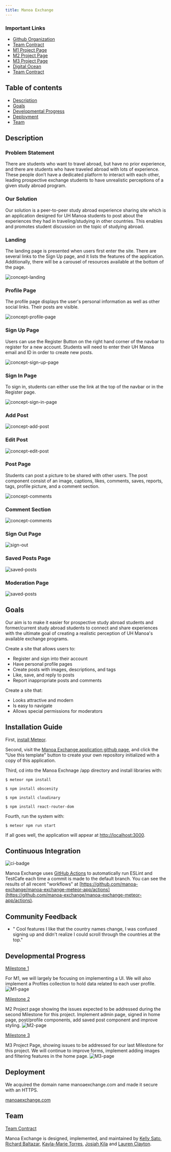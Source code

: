 ```yaml
---
title: Manoa Exchange
---
```


### Important Links 
* <a href = "https://github.com/manoa-exchange">Github Organization</a>
* <a href = "https://docs.google.com/document/d/1nteX543kMCYJGZ1wz_qUCjIUVHeU8d_F11VFqwEwwdI/edit">Team Contract</a>
*  <a href = "https://github.com/orgs/manoa-exchange/projects/1">M1 Project Page</a>
*  <a href ="https://github.com/orgs/manoa-exchange/projects/3/views/1">M2 Project Page</a>
* [M3 Project Page](https://github.com/orgs/manoa-exchange/projects/4)
* <a href= "https://manoaexchange.com/">Digital Ocean</a>
* <a href = "https://docs.google.com/document/d/1nteX543kMCYJGZ1wz_qUCjIUVHeU8d_F11VFqwEwwdI/edit">Team Contract</a>

## Table of contents

* [Description](#description)
* [Goals](#goals)
* [Developmental Progress](#developmental-progress)
* [Deployment](#deployment)
* [Team](#team)

## Description

### Problem Statement

There are students who want to travel abroad, but have no prior experience, and there are students who have traveled abroad with lots of experience. These people don’t have a dedicated platform to interact with each other, leading prospective exchange students to have unrealistic perceptions of a given study abroad program.

### Our Solution

Our solution is a peer-to-peer study abroad experience sharing site which is an application designed for UH Manoa students to post about the experiences they had in traveling/studying in other countries. This enables and promotes student discussion on the topic of studying abroad.

### Landing

The landing page is presented when users first enter the site. There are several links to the Sign Up page, and it lists the features of the application. Additionally, there will be a carousel of resources available at the bottom of the page.

<img src="doc/screencapture-manoaexchange-2023-12-07-11_07_57.png" alt="concept-landing">

### Profile Page

The profile page displays the user's personal information as well as other social links. Their posts are visible.

<img src="doc/ProfilePage.png" alt="concept-profile-page">

### Sign Up Page

Users can use the Register Button on the right hand corner of the navbar to register for a new account. Students will need to enter their UH Manoa email and ID in order to create new posts.

<img src="doc/registerM1.png" alt="concept-sign-up-page">

### Sign In Page 

To sign in, students can either use the link at the top of the navbar or in the Register page. 

<img src="doc/signinM1.png" alt="concept-sign-in-page">

### Add Post 
<img src= "doc/addpost4.PNG" alt="concept-add-post">

### Edit Post 
<img src="doc/editpost4.PNG" alt="concept-edit-post">

### Post Page

Students can post a picture to be shared with other users. The post component consist of an image, captions, likes, comments, saves, reports, tags, profile picture, and a comment section.

<img src="doc/=listpost4.png" alt="concept-comments">

### Comment Section

<img src="doc/commentsection4.PNG" alt="concept-comments">

### Sign Out Page

<img src="doc/SignedOutPage.png" alt="sign-out">

### Saved Posts Page

<img src="doc/SavedPostsPage.png" alt="saved-posts">

### Moderation Page

<img src="doc/AdminReportedPage.png" alt="saved-posts">

## Goals

Our aim is to make it easier for prospective study abroad students and former/current study abroad students to connect and share experiences with the ultimate goal of creating a realistic perception of UH Manoa's available exchange programs.

Create a site that allows users to:
- Register and sign into their account
- Have personal profile pages
- Create posts with images, descriptions, and tags
- Like, save, and reply to posts
- Report inappropriate posts and comments

Create a site that:
- Looks attractive and modern
- Is easy to navigate
- Allows special permissions for moderators


## Installation Guide
 
 First, [install Meteor](https://www.meteor.com/install).

Second, visit the [Manoa Exchange application github page](https://github.com/manoa-exchange/manoa-exchange-meteor-app), and click the "Use this template" button to create your own repository initialized with a copy of this application. 

Third, cd into the Manoa Exchnage /app directory and install libraries with:

```
$ meteor npm install
```

```
$ npm install obscenity
```

```
$ npm install cloudinary
```

```
$ npm install react-router-dom  
```

Fourth, run the system with:

```
$ meteor npm run start
```

If all goes well, the application will appear at [http://localhost:3000](http://localhost:3000).

## Continuous Integration

![ci-badge](https://github.com/manoa-exchange/manoa-exchange-meteor-app/actions/workflows/ci.yml/badge.svg)

Manoa Exchange uses [GitHub Actions](https://github.com/manoa-exchange/manoa-exchange-meteor-app/actions/workflows/ci.yml) to automatically run ESLint and TestCafe each time a commit is made to the default branch.  You can see the results of all recent "workflows" at [https://github.com/manoa-exchange/manoa-exchange-meteor-app/actions](https://github.com/manoa-exchange/manoa-exchange-meteor-app/actions).


## Community Feedback 
 - " Cool features I like that the country names change, I was confused signing up and didn't realize I could scroll through the countries at the top." 
 

## Developmental Progress

[Milestone 1](https://github.com/orgs/manoa-exchange/projects/1)

For M1, we will largely be focusing on implementing a UI. We will also implement a Profiles collection to hold data related to each user profile.
 <img src="doc/M1-done.png" alt="M1-page">


[Milestone 2](https://github.com/orgs/manoa-exchange/projects/3/views/1)

M2 Project page showing the issues expected to be addressed during the second Milestone for this project. Implement admin page, signed in home page, post/profile components, add saved post component and improve styling.
 <img src="doc/M2-done.png" alt="M2-page">
 
[Milestone 3](https://github.com/orgs/manoa-exchange/projects/4)

M3 Project Page, showing issues to be addressed for our last Milestone for this project. We will continue to improve forms, implement adding images and filtering features in the home page.
 <img src= "doc/M3Prog.png" alt="M3-page">


## Deployment

We acquired the domain name manoaexchange.com and made it secure with an HTTPS.

[manoaexchange.com](https://manoaexchange.com)

## Team

<a href = "https://docs.google.com/document/d/1nteX543kMCYJGZ1wz_qUCjIUVHeU8d_F11VFqwEwwdI/edit">Team Contract</a>

Manoa Exchange is designed, implemented, and maintained by [Kelly Sato](https://kelly-sato.github.io), [Richard Baltazar](https://RichardBzar.github.io), [Kayla-Marie Torres](https://kaylamarietorres.github.io), [Josiah Kila](https://josiahkila.github.io) and [Lauren Clayton](https://laurenjc.github.io/).
